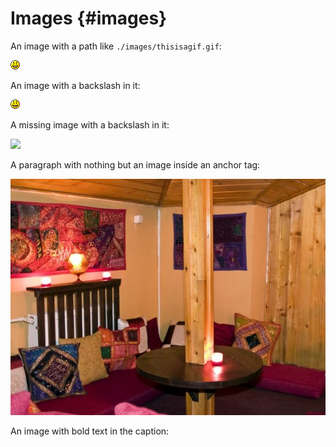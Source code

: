 # Images {#images}

An image with a path like `./images/thisisagif.gif`:

![](./images/thisisagif.gif)

An image with a backslash in it:

![](images\thisisagif.gif)

A missing image with a backslash in it:

![](images\foooooo.png)

A paragraph with nothing but an image inside an anchor tag:

[![](images/25mic.jpg)](http://example2.com)

An image with bold text in the caption:
